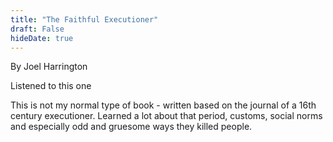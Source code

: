 ```yaml
---
title: "The Faithful Executioner"
draft: False
hideDate: true
---
```

By Joel Harrington

Listened to this one 

This is not my normal type of book - written based on the journal of a 16th century executioner. Learned a lot about that period, customs, social norms and especially odd and gruesome ways they killed people. 